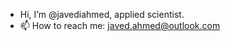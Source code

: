 - Hi, I’m @javediahmed, applied scientist. 
- 📫 How to reach me: javed.ahmed@outlook.com
 
<!---
javediahmed/javediahmed is a ✨ special ✨ repository because its `README.md` (this file) appears on your GitHub profile.
You can click the Preview link to take a look at your changes.
--->
